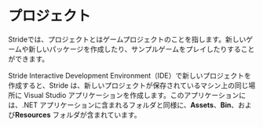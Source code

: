# プロジェクト
<!--
# Project
-->

<div class="doc-incomplete"/>

Strideでは、プロジェクトとはゲームプロジェクトのことを指します。新しいゲームや新しいパッケージを作成したり、サンプルゲームをプレイしたりすることができます。
<!--
In Stride, a project refers to a game project. You can create new games, new packages, and play sample games.
-->

Stride Interactive Development Environment（IDE）で新しいプロジェクトを作成すると、Stride は、新しいプロジェクトが保存されているマシン上の同じ場所に Visual Studio アプリケーションを作成します。このアプリケーションには、.NET アプリケーションに含まれるフォルダと同様に、**Assets**、**Bin**、および**Resources** フォルダが含まれています。
<!--
After you create a new project in the Stride Interactive Development Environment (IDE), Stride creates a Visual Studio application at the same location on your machine where the new project is saved. This application includes the **Assets**, **Bin**, and **Resources** folders similar to the folders included in a .NET application.
-->
